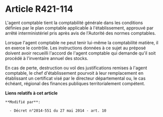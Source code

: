 # Article R421-114

L'agent comptable tient la comptabilité générale dans les conditions définies par le plan comptable applicable à
l'établissement, approuvé par arrêté interministériel pris après avis de l'Autorité des normes comptables. 

Lorsque l'agent comptable ne peut tenir lui-même la comptabilité matière, il en exerce le contrôle. Les instructions données
à ce sujet au préposé doivent avoir recueilli l'accord de l'agent comptable qui demande qu'il soit procédé à l'inventaire
annuel des stocks. 

En cas de perte, destruction ou vol des justifications remises à l'agent comptable, le chef d'établissement pourvoit à leur
remplacement en établissant un certificat visé par le directeur départemental ou, le cas échéant, régional des finances
publiques territorialement compétent.

**Liens relatifs à cet article**

	**Modifié par**:

	  - Décret n°2014-551 du 27 mai 2014 - art. 10
